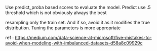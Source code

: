 Use predict_proba based scores to evaluate the model. Predict use .5 threshold which is not obviously always the best

resampling only the train set. And if so, avoid it as it modifies the true distribution. Tuning the parameters is more appropriate 

ref : https://medium.com/data-science-at-microsoft/five-mistakes-to-avoid-when-modeling-with-imbalanced-datasets-d58a8c09929c
